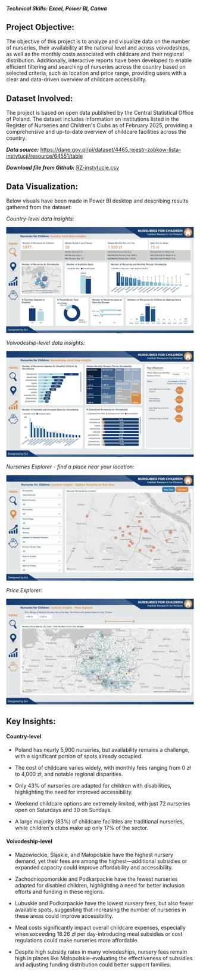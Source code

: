 #### *Technical Skills: Excel, Power BI, Canva*
## Project Objective: 
The objective of this project is to analyze and visualize data on the number of nurseries, their availability at the national level and across voivodeships, as well as the monthly costs associated with childcare and their regional distribution. 
Additionally, interactive reports have been developed to enable efficient filtering and searching of nurseries across the country based on selected criteria, such as location and price range, providing users with a clear and data-driven overview of childcare accessibility. 

## Dataset Involved:
The project is based on open data published by the Central Statistical Office of Poland. The dataset includes information on institutions listed in the Register of Nurseries and Children's Clubs as of February 2025, providing a comprehensive and up-to-date overview of childcare facilities across the country.

<B>*Data source:*</B> <a href="https://dane.gov.pl/pl/dataset/4465,rejestr-zobkow-lista-instytucji/resource/64551/table">https://dane.gov.pl/pl/dataset/4465,rejestr-zobkow-lista-instytucji/resource/64551/table</a>

<B>*Download file from Github:*</B> <a href="https://github.com/analysteva/Project1-/blob/61adb5320e7d083e70abda01e7cc191ac5b9aaa4/RZ-instytucje.csv"> RZ-instytucje.csv </a>

## Data Visualization:
Below visuals have been made in Power BI desktop and describing results gathered from the dataset:

*Country-level data insights:*

<img src="assets/img/KN_1.JPG" alt="Example Image">

*Voivodeship-level data insights:*

<img src="assets/img/KN_2.JPG" alt="Example Image">

*Nurseries Explorer - find a place near your location:*

<img src="assets/img/KN_3.JPG" alt="Example Image">

*Price Explorer:*

<img src="assets/img/KN_4.JPG" alt="Example Image">

## Key Insights:
#### Country-level 
- Poland has nearly 5,900 nurseries, but availability remains a challenge, with a significant portion of spots already occupied. 

- The cost of childcare varies widely, with monthly fees ranging from 0 zł to 4,000 zł, and notable regional disparities. 

- Only 43% of nurseries are adapted for children with disabilities, highlighting the need for improved accessibility. 

- Weekend childcare options are extremely limited, with just 72 nurseries open on Saturdays and 30 on Sundays. 

- A large majority (83%) of childcare facilities are traditional nurseries, while children's clubs make up only 17% of the sector.

#### Voivodeship-level 
- Mazowieckie, Śląskie, and Małopolskie have the highest nursery demand, yet their fees are among the highest—additional subsidies or expanded capacity could improve affordability and accessibility. 

- Zachodniopomorskie and Podkarpackie have the fewest nurseries adapted for disabled children, highlighting a need for better inclusion efforts and funding in these regions. 

- Lubuskie and Podkarpackie have the lowest nursery fees, but also fewer available spots, suggesting that increasing the number of nurseries in these areas could improve accessibility. 

- Meal costs significantly impact overall childcare expenses, especially when exceeding 18.26 zł per day-introducing meal subsidies or cost regulations could make nurseries more affordable. 

- Despite high subsidy rates in many voivodeships, nursery fees remain high in places like Małopolskie-evaluating the effectiveness of subsidies and adjusting funding distribution could better support families. 
  <!--## Download the project in .pdf-->



